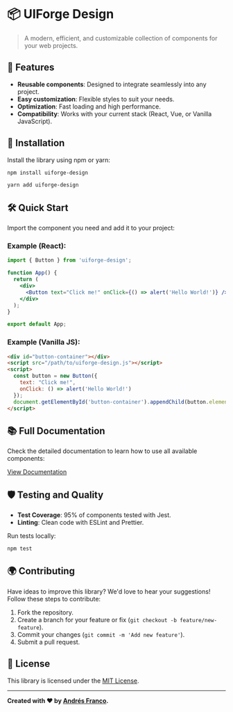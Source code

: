 # 📦 **UIForge Design**

> A modern, efficient, and customizable collection of components for your web projects.

## 🌟 **Features**
- **Reusable components**: Designed to integrate seamlessly into any project.
- **Easy customization**: Flexible styles to suit your needs.
- **Optimization**: Fast loading and high performance.
- **Compatibility**: Works with your current stack (React, Vue, or Vanilla JavaScript).

## 🚀 **Installation**
Install the library using npm or yarn:

```bash
npm install uiforge-design
```

```bash
yarn add uiforge-design
```

## 🛠️ **Quick Start**
Import the component you need and add it to your project:

### Example (React):

```jsx
import { Button } from 'uiforge-design';

function App() {
  return (
    <div>
      <Button text="Click me!" onClick={() => alert('Hello World!')} />
    </div>
  );
}

export default App;
```

### Example (Vanilla JS):

```html
<div id="button-container"></div>
<script src="/path/to/uiforge-design.js"></script>
<script>
  const button = new Button({
    text: "Click me!",
    onClick: () => alert('Hello World!')
  });
  document.getElementById('button-container').appendChild(button.element);
</script>
```

## 📚 **Full Documentation**
Check the detailed documentation to learn how to use all available components:

[View Documentation](https://github.com/Andresfrla/UIForge-design)

## 🛡️ **Testing and Quality**
- **Test Coverage**: 95% of components tested with Jest.
- **Linting**: Clean code with ESLint and Prettier.

Run tests locally:

```bash
npm test
```

## 🌍 **Contributing**
Have ideas to improve this library? We'd love to hear your suggestions! Follow these steps to contribute:

1. Fork the repository.
2. Create a branch for your feature or fix (`git checkout -b feature/new-feature`).
3. Commit your changes (`git commit -m 'Add new feature'`).
4. Submit a pull request.

## 📄 **License**
This library is licensed under the [MIT License](./LICENSE).

---

**Created with ❤️ by [Andrés Franco](https://github.com/Andresfrla).**
